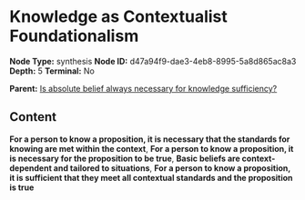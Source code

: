 # Knowledge as Contextualist Foundationalism

**Node Type:** synthesis
**Node ID:** d47a94f9-dae3-4eb8-8995-5a8d865ac8a3
**Depth:** 5
**Terminal:** No

**Parent:** [Is absolute belief always necessary for knowledge sufficiency?](is-absolute-belief-always-necessary-for-knowledge-sufficiency-antithesis-b016d809-07ce-4f5a-888f-cf36cb4b64eb.md)

## Content

**For a person to know a proposition, it is necessary that the standards for knowing are met within the context**, **For a person to know a proposition, it is necessary for the proposition to be true**, **Basic beliefs are context-dependent and tailored to situations**, **For a person to know a proposition, it is sufficient that they meet all contextual standards and the proposition is true**
